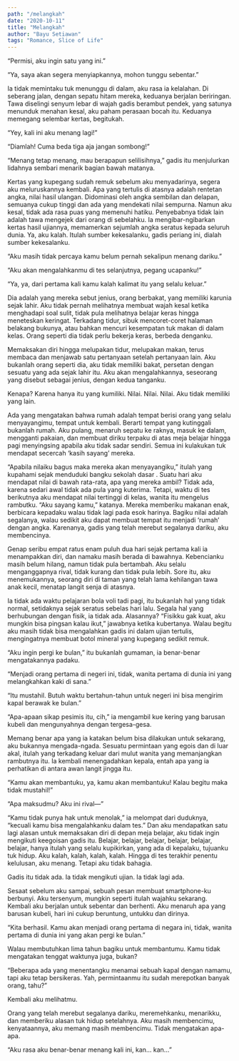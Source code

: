 ```yaml
---
path: "/melangkah"
date: "2020-10-11"
title: "Melangkah"
author: "Bayu Setiawan"
tags: "Romance, Slice of Life"
---
```

“Permisi, aku ingin satu yang ini.”

“Ya, saya akan segera menyiapkannya, mohon tunggu sebentar.”

Ia tidak memintaku tuk menunggu di dalam, aku rasa ia kelalahan. Di seberang jalan, dengan sepatu hitam mereka, keduanya berjalan beriringan. Tawa diselingi senyum lebar di wajah gadis berambut pendek, yang satunya menunduk menahan kesal, aku paham perasaan bocah itu. Keduanya memegang selembar kertas, begitukah.

“Yey, kali ini aku menang lagi!”

“Diamlah! Cuma beda tiga aja jangan sombong!”

“Menang tetap menang, mau berapapun selilisihnya,” gadis itu menjulurkan lidahnya sembari menarik bagian bawah matanya.

Kertas yang kupegang sudah remuk sebelum aku menyadarinya, segera aku meluruskannya kembali. Apa yang tertulis di atasnya adalah rentetan angka, nilai hasil ulangan. Didominasi oleh angka sembilan dan delapan, semuanya cukup tinggi dan ada yang mendekati nilai sempurna. Namun aku kesal, tidak ada rasa puas yang memenuhi hatiku. Penyebabnya tidak lain adalah tawa mengejek dari orang di sebelahku. Ia mengibar-ngibarkan kertas hasil ujiannya, memamerkan sejumlah angka seratus kepada seluruh dunia. Ya, aku kalah. Itulah sumber kekesalanku, gadis periang ini, dialah sumber kekesalanku.

“Aku masih tidak percaya kamu belum pernah sekalipun menang dariku.”

“Aku akan mengalahkanmu di tes selanjutnya, pegang ucapanku!”

“Ya, ya, dari pertama kali kamu kalah kalimat itu yang selalu keluar.”

Dia adalah yang mereka sebut jenius, orang berbakat, yang memiliki karunia sejak lahir. Aku tidak pernah melihatnya membuat wajah kesal ketika menghadapi soal sulit, tidak pula melihatnya belajar keras hingga meneteskan keringat. Terkadang tidur, sibuk mencoret-coret halaman belakang bukunya, atau bahkan mencuri kesempatan tuk makan di dalam kelas. Orang seperti dia tidak perlu bekerja keras, berbeda denganku. 

Memaksakan diri hingga melupakan tidur, melupakan makan, terus membaca dan menjawab satu pertanyaan setelah pertanyaan lain. Aku bukanlah orang seperti dia, aku tidak memiliki bakat, persetan dengan sesuatu yang ada sejak lahir itu. Aku akan mengalahkannya, seseorang yang disebut sebagai jenius, dengan kedua tanganku.

Kenapa? Karena hanya itu yang kumiliki. Nilai. Nilai. Nilai. Aku tidak memiliki yang lain.

Ada yang mengatakan bahwa rumah adalah tempat berisi orang yang selalu menyayangimu, tempat untuk kembali. Berarti tempat yang kutinggali bukanlah rumah. Aku pulang, menaruh sepatu ke raknya, masuk ke dalam, mengganti pakaian, dan membuat diriku terpaku di atas meja belajar hingga pagi menyingsing apabila aku tidak sadar sendiri. Semua ini kulakukan tuk mendapat secercah ‘kasih sayang’ mereka.

“Apabila nilaiku bagus maka mereka akan menyayangiku,” itulah yang kupahami sejak menduduki bangku sekolah dasar
.
Suatu hari aku mendapat nilai di bawah rata-rata, apa yang mereka ambil? Tidak ada, karena sedari awal tidak ada pula yang kuterima. Tetapi, waktu di tes berikutnya aku mendapat nilai tertinggi di kelas, wanita itu mengelus rambutku. “Aku sayang kamu,” katanya. Mereka memberiku makanan enak, berbicara kepadaku walau tidak lagi pada esok harinya. Bagiku nilai adalah segalanya,  walau sedikit aku dapat membuat tempat itu menjadi ‘rumah’ dengan angka. Karenanya, gadis yang telah merebut segalanya dariku, aku membencinya.

Genap seribu empat ratus enam puluh dua hari sejak pertama kali ia menampakkan diri, dan namaku masih berada di bawahnya. Kebencianku masih belum hilang, namun tidak pula bertambah. Aku selalu menganggapnya rival, tidak kurang dan tidak pula lebih. Sore itu, aku menemukannya, seorang diri di taman yang telah lama kehilangan tawa anak kecil, menatap langit senja di atasnya.

Ia tidak ada waktu pelajaran bola voli tadi pagi, itu bukanlah hal yang tidak normal, setidaknya sejak seratus sebelas hari lalu. Segala hal yang berhubungan dengan fisik, ia tidak ada. Alasannya? “Fisikku gak kuat, aku mungkin bisa pingsan kalau ikut,” jawabnya ketika kubertanya. Walau begitu aku masih tidak bisa mengalahkan gadis ini dalam ujian tertulis, mengingatnya membuat botol mineral yang kupegang sedikit remuk.

“Aku ingin pergi ke bulan,” itu bukanlah gumaman, ia benar-benar mengatakannya padaku.

“Menjadi orang pertama di negeri ini, tidak, wanita pertama di dunia ini yang melangkahkan kaki di sana.”

“Itu mustahil. Butuh waktu bertahun-tahun untuk negeri ini bisa mengirim kapal berawak ke bulan.”

“Apa-apaan sikap pesimis itu, cih,” ia mengambil kue kering yang barusan kubeli dan mengunyahnya dengan tergesa-gesa.

Memang benar apa yang ia katakan belum bisa dilakukan untuk sekarang, aku bukannya mengada-ngada. Sesuatu permintaan yang egois dan di luar akal, itulah yang terkadang keluar dari mulut wanita yang memanjangkan rambutnya itu. Ia kembali menengadahkan kepala, entah apa yang ia perhatikan di antara awan langit jingga itu.

“Kamu akan membantuku, ya, kamu akan membantuku! Kalau begitu maka tidak mustahil!”

“Apa maksudmu? Aku ini rival—”

“Kamu tidak punya hak untuk menolak,” ia melompat dari duduknya, “kecuali kamu bisa mengalahkanku dalam tes.”
Dan aku mendapatkan satu lagi alasan untuk memaksakan diri di depan meja belajar, aku tidak ingin mengikuti keegoisan gadis itu. Belajar, belajar, belajar, belajar, belajar, belajar, hanya itulah yang selalu kupikirkan, yang ada di kepalaku, tujuanku tuk hidup. Aku kalah, kalah, kalah, kalah. Hingga di tes terakhir penentu kelulusan, aku menang. Tetapi aku tidak bahagia.

Gadis itu tidak ada. Ia tidak mengikuti ujian. Ia tidak lagi ada.

Sesaat sebelum aku sampai, sebuah pesan membuat smartphone-ku berbunyi. Aku tersenyum, mungkin seperti itulah wajahku sekarang. Kembali aku berjalan untuk sebentar dan berhenti. Aku menaruh apa yang barusan kubeli, hari ini cukup beruntung, untukku dan dirinya.

“Kita berhasil. Kamu akan menjadi orang pertama di negara ini, tidak, wanita pertama di dunia ini yang akan pergi ke bulan.”

Walau membutuhkan lima tahun bagiku untuk membantumu. Kamu tidak mengatakan tenggat waktunya juga, bukan?

“Beberapa ada yang menentangku menamai sebuah kapal dengan namamu, tapi aku tetap bersikeras. Yah, permintaanmu itu sudah merepotkan banyak orang, tahu?”

Kembali aku melihatmu.

Orang yang telah merebut segalanya dariku, meremehkanku, menarikku, dan memberiku alasan tuk hidup setelahnya. Aku masih membencimu, kenyataannya, aku memang masih membencimu. Tidak mengatakan apa-apa.

“Aku rasa aku benar-benar menang kali ini, kan… kan…”
